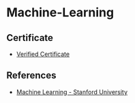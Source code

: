 # Machine-Learning
## Certificate
* [Verified Certificate](https://www.coursera.org/account/accomplishments/certificate/453L7DLBPM7Q)
## References
* [Machine Learning - Stanford University](https://www.coursera.org/learn/machine-learning)
